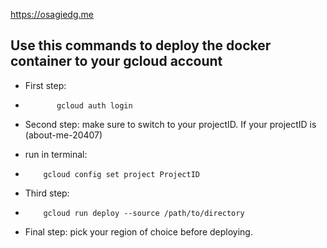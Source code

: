 https://osagiedg.me

## Use this commands to deploy the docker container to your gcloud account
- First step:
-            gcloud auth login

- Second step: make sure to switch to your projectID.
If your projectID is (about-me-20407)

- run in terminal:
-         gcloud config set project ProjectID


- Third step:
-         gcloud run deploy --source /path/to/directory

- Final step: pick your region of choice before deploying.





